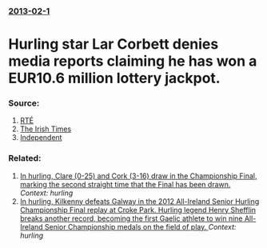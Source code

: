 ### [2013-02-1](/news/2013/02/1/index.md)

# Hurling star Lar Corbett denies media reports claiming he has won a EUR10.6 million lottery jackpot. 




### Source:

1. [RTÉ](http://www.rte.ie/sport/gaa/hurling/2013/0201/365632-corbett-not-drawn-on-lotto-speculation/)
2. [The Irish Times](http://www.irishtimes.com/newspaper/breaking/2013/0201/breaking23.html)
3. [Independent](http://www.independent.ie/national-news/hurling-star-lar-corbett-denies-rumours-hes-a-106m-lotto-winner-3371985.html)

### Related:

1. [In hurling, Clare (0-25) and Cork (3-16) draw in the Championship Final, marking the second straight time that the Final has been drawn. ](/news/2013/09/8/in-hurling-clare-0-25-and-cork-3-16-draw-in-the-championship-final-marking-the-second-straight-time-that-the-final-has-been-drawn.md) _Context: hurling_
2. [In hurling, Kilkenny defeats Galway in the 2012 All-Ireland Senior Hurling Championship Final replay at Croke Park. Hurling legend Henry Shefflin breaks another record, becoming the first Gaelic athlete to win nine All-Ireland Senior Championship medals on the field of play. ](/news/2012/09/30/in-hurling-kilkenny-defeats-galway-in-the-2012-all-ireland-senior-hurling-championship-final-replay-at-croke-park-hurling-legend-henry-she.md) _Context: hurling_
